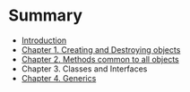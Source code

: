 # Summary

* [Introduction](readme.md)
* [Chapter 1. Creating and Destroying objects](chapter-1-creating-and-destroying-objects.md)
* [Chapter 2. Methods common to all objects](chapter-2-methods-common-to-all-objects.md)
* Chapter 3. Classes and Interfaces
* [Chapter 4. Generics](chapter-4-generics.md)

